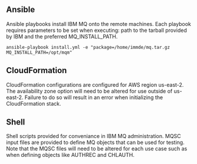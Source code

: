 ## Ansible
Ansible playbooks install IBM MQ onto the remote machines. Each playbook
requires parameters to be set when executing: path to the tarball provided by
IBM and the preferred MQ_INSTALL_PATH.
```
ansible-playbook install.yml -e "package=/home/immde/mq.tar.gz MQ_INSTALL_PATH=/opt/mqm"
```
## CloudFormation
CloudFormation configurations are configured for AWS region us-east-2.
The availability zone option will need to be altered for use outside of
us-east-2. Failure to do so will result in an error when initializing 
the CloudFormation stack.

## Shell
Shell scripts provided for conveniance in IBM MQ administration. MQSC
input files are provided to define MQ objects that can be used for testing. Note
that the MQSC files will need to be altered for each use case such as when
defining objects like AUTHREC and CHLAUTH.